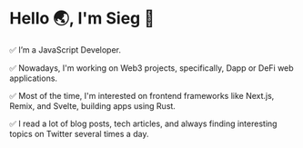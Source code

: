 # Hello :earth_asia:, I'm Sieg 👨‍

✅ I’m a JavaScript Developer. 

✅ Nowadays, I'm working on Web3 projects, specifically, Dapp or DeFi web applications.

✅ Most of the time, I'm interested on frontend frameworks like Next.js, Remix, and Svelte, building apps using Rust.

✅ I read a lot of blog posts, tech articles, and always finding interesting topics on Twitter several times a day.
